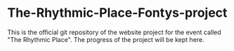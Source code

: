 # The-Rhythmic-Place-Fontys-project
This is the official git repository of the website project for the event called "The Rhythmic Place".
The progress of the project will be kept here.
